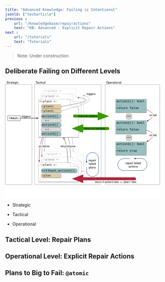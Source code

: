 ```yaml
---
title: "Advanced Knowledge: Failing is Intentional"
jsonld: ["techarticle"]
previous :
    url: "/knowledgebase/repairactions"
    text: "KB: Advanced - Explicit Repair Actions"
next :
    url: "/tutorials"
    text: "Tutorials"
---
```


> Note: Under construction

## Deliberate Failing on Different Levels

<svg xmlns="http://www.w3.org/2000/svg" xmlns:xl="http://www.w3.org/1999/xlink" version="1.1" viewBox="35 54 1046 794" width="1046pt" height="794pt" xmlns:dc="http://purl.org/dc/elements/1.1/"><metadata>Produced by OmniGraffle 7.4.2     <dc:date>2017-09-18 14:45:54 +0000</dc:date></metadata><defs><marker orient="auto" overflow="visible" markerUnits="strokeWidth" id="FilledArrow_Marker" viewBox="-1 -3 7 6" markerWidth="7" markerHeight="6" color="#a5a5a5"><g><path d="M 4.8 0 L 0 -1.8 L 0 1.8 Z" fill="currentColor" stroke="currentColor" stroke-width="1"/></g></marker><marker orient="auto" overflow="visible" markerUnits="strokeWidth" id="FilledArrow_Marker_2" viewBox="-1 -3 7 6" markerWidth="7" markerHeight="6" color="#666"><g><path d="M 4.8 0 L 0 -1.8 L 0 1.8 Z" fill="currentColor" stroke="currentColor" stroke-width="1"/></g></marker><filter id="Shadow" filterUnits="userSpaceOnUse"><feGaussianBlur in="SourceAlpha" result="blur" stdDeviation="1.308"/><feOffset in="blur" result="offset" dx="0" dy="2"/><feFlood flood-color="black" flood-opacity=".5" result="flood"/><feComposite in="flood" in2="offset" operator="in" result="color"/><feMerge><feMergeNode in="color"/><feMergeNode in="SourceGraphic"/></feMerge></filter><font-face font-family="Courier New" font-size="20" panose-1="2 7 3 9 2 2 5 2 4 4" units-per-em="1000" underline-position="-232.91016" underline-thickness="41.015625" slope="0" x-height="422.85156" cap-height="571.28906" ascent="832.5195" descent="-300.29297" font-weight="500"><font-face-src><font-face-name name="CourierNewPSMT"/></font-face-src></font-face><marker orient="auto" overflow="visible" markerUnits="strokeWidth" id="FilledArrow_Marker_3" viewBox="-1 -3 7 6" markerWidth="7" markerHeight="6" color="black"><g><path d="M 4.8 0 L 0 -1.8 L 0 1.8 Z" fill="currentColor" stroke="currentColor" stroke-width="1"/></g></marker><font-face font-family="Helvetica Neue" font-size="18" panose-1="2 0 5 3 0 0 0 2 0 4" units-per-em="1000" underline-position="-100" underline-thickness="50" slope="0" x-height="517" cap-height="714" ascent="951.9958" descent="-212.99744" font-weight="500"><font-face-src><font-face-name name="HelveticaNeue"/></font-face-src></font-face><marker orient="auto" overflow="visible" markerUnits="strokeWidth" id="FilledArrow_Marker_4" viewBox="-1 -3 7 6" markerWidth="7" markerHeight="6" color="#b1001c"><g><path d="M 4.8 0 L 0 -1.8 L 0 1.8 Z" fill="currentColor" stroke="currentColor" stroke-width="1"/></g></marker><marker orient="auto" overflow="visible" markerUnits="strokeWidth" id="FilledArrow_Marker_5" viewBox="-1 -3 7 6" markerWidth="7" markerHeight="6" color="#235e00"><g><path d="M 4.8 0 L 0 -1.8 L 0 1.8 Z" fill="currentColor" stroke="currentColor" stroke-width="1"/></g></marker><marker orient="auto" overflow="visible" markerUnits="strokeWidth" id="FilledArrow_Marker_6" viewBox="-1 -3 7 6" markerWidth="7" markerHeight="6" color="#003776"><g><path d="M 4.8 0 L 0 -1.8 L 0 1.8 Z" fill="currentColor" stroke="currentColor" stroke-width="1"/></g></marker><font-face font-family="Helvetica Neue" font-size="20" panose-1="2 0 5 3 0 0 0 2 0 4" units-per-em="1000" underline-position="-100" underline-thickness="50" slope="0" x-height="517" cap-height="714" ascent="951.9958" descent="-212.99744" font-weight="500"><font-face-src><font-face-name name="HelveticaNeue"/></font-face-src></font-face><marker orient="auto" overflow="visible" markerUnits="strokeWidth" id="FilledArrow_Marker_7" viewBox="-1 -2 4 4" markerWidth="4" markerHeight="4" color="#399a00"><g><path d="M 1.92 0 L 0 -.72 L 0 .72 Z" fill="currentColor" stroke="currentColor" stroke-width="1"/></g></marker><font-face font-family="Courier New" font-size="21" panose-1="2 7 3 9 2 2 5 2 4 4" units-per-em="1000" underline-position="-232.91016" underline-thickness="41.015625" slope="0" x-height="422.85156" cap-height="571.28906" ascent="832.5195" descent="-300.29297" font-weight="500"><font-face-src><font-face-name name="CourierNewPSMT"/></font-face-src></font-face><font-face font-family="Courier New" font-size="22" panose-1="2 7 3 9 2 2 5 2 4 4" units-per-em="1000" underline-position="-232.91016" underline-thickness="41.015625" slope="0" x-height="422.85156" cap-height="571.28906" ascent="832.5195" descent="-300.29297" font-weight="500"><font-face-src><font-face-name name="CourierNewPSMT"/></font-face-src></font-face><marker orient="auto" overflow="visible" markerUnits="strokeWidth" id="FilledArrow_Marker_8" viewBox="-1 -2 4 4" markerWidth="4" markerHeight="4" color="#b1263c"><g><path d="M 1.92 0 L 0 -.72 L 0 .72 Z" fill="currentColor" stroke="currentColor" stroke-width="1"/></g></marker></defs><g stroke="none" stroke-opacity="1" stroke-dasharray="none" fill="none" fill-opacity="1"><title>Knowledgebase - Failing</title><rect fill="white" width="1153" height="919.35"/><g><title>Layer 1</title><path d="M 234 81 L 684 81 L 684 756 L 234 756 Z" stroke="gray" stroke-linecap="round" stroke-linejoin="round" stroke-width="2" stroke-dasharray="4,4"/><path d="M 495.0397 534.9941 C 495.0397 534.9941 494.8093 480.12504 486.0397 432 C 481.06907 404.7229 474.67994 386.88245 470.07717 376.54434" marker-end="url(#FilledArrow_Marker)" stroke="#a5a5a5" stroke-linecap="round" stroke-linejoin="round" stroke-width="2"/><path d="M 711 81 L 1080 81 L 1080 756 L 711 756 Z" stroke="gray" stroke-linecap="round" stroke-linejoin="round" stroke-width="2" stroke-dasharray="4,4"/><path d="M 36 81 L 216 81 L 216 756 L 36 756 Z" stroke="gray" stroke-linecap="round" stroke-linejoin="round" stroke-width="2" stroke-dasharray="4,4"/><path d="M 324 366.46835 C 324 366.46835 312.5612 390.58645 306.0452 438.46835 C 301.56926 471.3591 300.8619 504.83876 300.85773 522.57873" marker-end="url(#FilledArrow_Marker)" stroke="#a5a5a5" stroke-linecap="round" stroke-linejoin="round" stroke-width="2"/><path d="M 306 402.46835 C 306 402.46835 294.5612 426.58645 288.0452 474.46835 C 283.56926 507.3591 282.8619 540.83876 282.85773 558.57873" marker-end="url(#FilledArrow_Marker_2)" stroke="#666" stroke-linecap="round" stroke-linejoin="round" stroke-width="2"/><g filter="url(#Shadow)"><rect x="53.5" y="290.82486" width="83" height="34" stroke="black" stroke-linecap="round" stroke-linejoin="round" stroke-width="1"/><text transform="translate(58.5 296.32486)" fill="black"><tspan font-family="Courier New" font-size="20" font-weight="500" x=".4941406" y="17" textLength="72.01172">!main.</tspan></text></g><line x1="136.5" y1="307.97515" x2="248.10008" y2="308.3793" marker-end="url(#FilledArrow_Marker_3)" stroke="black" stroke-linecap="round" stroke-linejoin="round" stroke-width="2"/><text transform="translate(146.27913 285.0457)" fill="black"><tspan font-family="Helvetica Neue" font-size="18" font-weight="500" x=".008" y="17" textLength="60.984">triggers</tspan></text><g filter="url(#Shadow)"><path d="M 567 573.5771 C 567 561.1349 563.571 559.5956 538.5231 547.2821 L 538.2585 547.1547 C 513.0783 534.7125 512.8164 534.7125 486.9747 534.7125 C 452.5659 534.7125 297 534.7125 297 534.7125 L 297 666.05626 L 567 666.05626 L 567 573.5771 Z" fill="white"/><path d="M 567 573.5771 C 567 561.1349 563.571 559.5956 538.5231 547.2821 L 538.2585 547.1547 C 513.0783 534.7125 512.8164 534.7125 486.9747 534.7125 C 452.5659 534.7125 297 534.7125 297 534.7125 L 297 666.05626 L 567 666.05626 L 567 573.5771 Z M 567 572.93617 C 567 561.1349 566.7354 561.1349 512.8164 561.1349 L 512.8164 561.1349 C 512.8164 534.8412 512.8164 534.7125 488.5569 534.7125" stroke="#a5a5a5" stroke-linecap="round" stroke-linejoin="round" stroke-width=".5"/><text transform="translate(302 539.7125)" fill="#a5a5a5"><tspan font-family="Courier New" font-size="20" font-weight="500" fill="#a5a5a5" x="0" y="17" textLength="120.01953">-!plan3 &lt;-</tspan></text></g><g filter="url(#Shadow)"><path d="M 549 609.4698 C 549 597.0276 545.571 595.4883 520.5231 583.1748 L 520.2585 583.0474 C 495.0783 570.6052 494.8164 570.6052 468.9747 570.6052 C 434.5659 570.6052 279 570.6052 279 570.6052 L 279 701.94894 L 549 701.94894 L 549 609.4698 Z" fill="white"/><path d="M 549 609.4698 C 549 597.0276 545.571 595.4883 520.5231 583.1748 L 520.2585 583.0474 C 495.0783 570.6052 494.8164 570.6052 468.9747 570.6052 C 434.5659 570.6052 279 570.6052 279 570.6052 L 279 701.94894 L 549 701.94894 L 549 609.4698 Z M 549 608.82885 C 549 597.0276 548.7354 597.0276 494.8164 597.0276 L 494.8164 597.0276 C 494.8164 570.7339 494.8164 570.6052 470.5569 570.6052" stroke="#666" stroke-linecap="round" stroke-linejoin="round" stroke-width=".5"/><text transform="translate(284 575.6052)" fill="#666"><tspan font-family="Courier New" font-size="20" font-weight="500" fill="#666" x="0" y="17" textLength="120.01953">-!plan2 &lt;-</tspan></text></g><g filter="url(#Shadow)"><path d="M 531 645.5705 C 531 633.1283 527.571 631.58896 502.5231 619.2755 L 502.2585 619.1481 C 477.0783 606.7059 476.8164 606.7059 450.9747 606.7059 C 416.5659 606.7059 261 606.7059 261 606.7059 L 261 738.0496 L 531 738.0496 L 531 645.5705 Z" fill="white"/><path d="M 531 645.5705 C 531 633.1283 527.571 631.58896 502.5231 619.2755 L 502.2585 619.1481 C 477.0783 606.7059 476.8164 606.7059 450.9747 606.7059 C 416.5659 606.7059 261 606.7059 261 606.7059 L 261 738.0496 L 531 738.0496 L 531 645.5705 Z M 531 644.92954 C 531 633.1283 530.7354 633.1283 476.8164 633.1283 L 476.8164 633.1283 C 476.8164 606.8346 476.8164 606.7059 452.5569 606.7059" stroke="black" stroke-linecap="round" stroke-linejoin="round" stroke-width=".5"/><text transform="translate(266 611.7059)" fill="black"><tspan font-family="Courier New" font-size="20" font-weight="500" x="0" y="17" textLength="120.01953">-!plan1 &lt;-</tspan><tspan font-family="Courier New" font-size="20" font-weight="500" x="0" y="86" textLength="12.001953"></tspan><tspan font-family="Courier New" font-size="20" font-weight="500" x="0" y="109" textLength="12.001953">.</tspan></text></g><path d="M 477.0397 570.9941 C 477.0397 570.9941 476.8093 516.12504 468.0397 468 C 463.06907 440.7229 456.67994 422.88245 452.07717 412.54434" marker-end="url(#FilledArrow_Marker_2)" stroke="#666" stroke-linecap="round" stroke-linejoin="round" stroke-width="2"/><g filter="url(#Shadow)"><path d="M 567 184.40784 C 567 160.03437 563.571 157.01888 538.5231 132.89756 L 538.2585 132.64798 C 513.0783 108.27451 512.8164 108.27451 486.9747 108.27451 C 452.5659 108.27451 297 108.27451 297 108.27451 L 297 365.56863 L 567 365.56863 L 567 184.40784 Z" fill="white"/><path d="M 567 184.40784 C 567 160.03437 563.571 157.01888 538.5231 132.89756 L 538.2585 132.64798 C 513.0783 108.27451 512.8164 108.27451 486.9747 108.27451 C 452.5659 108.27451 297 108.27451 297 108.27451 L 297 365.56863 L 567 365.56863 L 567 184.40784 Z M 567 183.15224 C 567 160.03437 566.7354 160.03437 512.8164 160.03437 L 512.8164 160.03437 C 512.8164 108.52666 512.8164 108.27451 488.5569 108.27451" stroke="#a5a5a5" stroke-linecap="round" stroke-linejoin="round" stroke-width=".5"/><text transform="translate(302 113.27451)" fill="#a5a5a5"><tspan font-family="Courier New" font-size="20" font-weight="500" fill="#a5a5a5" x="0" y="17" textLength="120.01953">+!plan3 &lt;-</tspan></text></g><g filter="url(#Shadow)"><path d="M 549 220.30053 C 549 195.92705 545.571 192.91157 520.5231 168.79024 L 520.2585 168.54067 C 495.0783 144.1672 494.8164 144.1672 468.9747 144.1672 C 434.5659 144.1672 279 144.1672 279 144.1672 L 279 401.4613 L 549 401.4613 L 549 220.30053 Z" fill="white"/><path d="M 549 220.30053 C 549 195.92705 545.571 192.91157 520.5231 168.79024 L 520.2585 168.54067 C 495.0783 144.1672 494.8164 144.1672 468.9747 144.1672 C 434.5659 144.1672 279 144.1672 279 144.1672 L 279 401.4613 L 549 401.4613 L 549 220.30053 Z M 549 219.04493 C 549 195.92705 548.7354 195.92705 494.8164 195.92705 L 494.8164 195.92705 C 494.8164 144.41935 494.8164 144.1672 470.5569 144.1672" stroke="#666" stroke-linecap="round" stroke-linejoin="round" stroke-width=".5"/><text transform="translate(284 149.1672)" fill="#666"><tspan font-family="Courier New" font-size="20" font-weight="500" fill="#666" x="0" y="17" textLength="120.01953">+!plan2 &lt;-</tspan></text></g><g filter="url(#Shadow)"><path d="M 531 256.4012 C 531 232.02774 527.571 229.01226 502.5231 204.89093 L 502.2585 204.64136 C 477.0783 180.26789 476.8164 180.26789 450.9747 180.26789 C 416.5659 180.26789 261 180.26789 261 180.26789 L 261 437.562 L 531 437.562 L 531 256.4012 Z" fill="white"/><path d="M 531 256.4012 C 531 232.02774 527.571 229.01226 502.5231 204.89093 L 502.2585 204.64136 C 477.0783 180.26789 476.8164 180.26789 450.9747 180.26789 C 416.5659 180.26789 261 180.26789 261 180.26789 L 261 437.562 L 531 437.562 L 531 256.4012 Z M 531 255.14562 C 531 232.02774 530.7354 232.02774 476.8164 232.02774 L 476.8164 232.02774 C 476.8164 180.52003 476.8164 180.26789 452.5569 180.26789" stroke="black" stroke-linecap="round" stroke-linejoin="round" stroke-width=".5"/><text transform="translate(266 185.26789)" fill="black"><tspan font-family="Courier New" font-size="20" font-weight="500" x="0" y="17" textLength="120.01953">+!plan1 &lt;-</tspan><tspan font-family="Courier New" font-size="20" font-weight="500" x="0" y="63" textLength="24.003906"></tspan><tspan font-family="Courier New" font-size="20" font-weight="500" x="0" y="247" textLength="12.001953">.</tspan></text></g><path d="M 287.9548 437.8992 C 287.9548 437.8992 276.516 462.0173 270 509.8992 C 265.52406 542.79 264.8167 576.2696 264.81253 594.0096" marker-end="url(#FilledArrow_Marker_4)" stroke="#b1001c" stroke-linecap="round" stroke-linejoin="round" stroke-width="2"/><rect x="261" y="486.26564" width="74" height="22" fill="white"/><text transform="translate(261 486.51364)" fill="black"><tspan font-family="Helvetica Neue" font-size="18" font-weight="500" x=".163" y="17" textLength="64.332">on failur</tspan><tspan font-family="Helvetica Neue" font-size="18" font-weight="500" x="64.171" y="17" textLength="9.666">e</tspan></text><path d="M 459 606.9941 C 459 606.9941 458.76965 552.12504 450 504 C 445.0294 476.7229 438.64026 458.88245 434.0375 448.54434" marker-end="url(#FilledArrow_Marker_5)" stroke="#235e00" stroke-linecap="round" stroke-linejoin="round" stroke-width="2"/><path d="M 585 639 L 585.8562 663.6467 C 586.60785 685.2846 604.4394 702.3967 626.0898 702.2572 L 626.6031 702.2539 C 648.40234 702.1134 666 684.402 666 662.60226 L 666 580 C 666 557.9086 648.0914 540 626 540 L 625 540 C 602.9086 540 585 557.9086 585 580 L 585 599.1" marker-end="url(#FilledArrow_Marker_6)" stroke="#003776" stroke-linecap="round" stroke-linejoin="round" stroke-width="2"/><rect x="594" y="576" width="61" height="81" fill="white"/><text transform="translate(599 581.16)" fill="black"><tspan font-family="Helvetica Neue" font-size="20" font-weight="500" x=".13" y="19" textLength="6.66">r</tspan><tspan font-family="Helvetica Neue" font-size="20" font-weight="500" x="6.43" y="19" textLength="44.44">epair</tspan><tspan font-family="Helvetica Neue" font-size="20" font-weight="500" x="1.43" y="42.56" textLength="48.14">failed</tspan><tspan font-family="Helvetica Neue" font-size="20" font-weight="500" x="1.42" y="66.119995" textLength="48.16">plans</tspan></text><path d="M 414 229.5 C 414 229.5 577.35077 203.0236 585 189 C 588.83496 181.96923 564.80646 173.75765 533.7845 170.30876" marker-end="url(#FilledArrow_Marker_2)" stroke="#666" stroke-linecap="round" stroke-linejoin="round" stroke-width="2"/><path d="M 414 259.44118 C 414 259.44118 585.1518 219.15532 603 189 C 611.2659 175.03444 595.2415 163.37117 570.8406 156.22161" marker-end="url(#FilledArrow_Marker)" stroke="#a5a5a5" stroke-linecap="round" stroke-linejoin="round" stroke-width="2"/><text transform="translate(585 135.248)" fill="black"><tspan font-family="Helvetica Neue" font-size="18" font-weight="500" x=".008" y="17" textLength="60.984">triggers</tspan></text><rect x="408.8577" y="486.26564" width="102" height="22" fill="white"/><text transform="translate(408.8577 486.51364)" fill="black"><tspan font-family="Helvetica Neue" font-size="18" font-weight="500" x=".321" y="17" textLength="5.994">r</tspan><tspan font-family="Helvetica Neue" font-size="18" font-weight="500" x="5.991" y="17" textLength="42.318">etry/r</tspan><tspan font-family="Helvetica Neue" font-size="18" font-weight="500" x="47.985" y="17" textLength="53.694">esume</tspan></text><text transform="translate(44 54.72)" fill="black"><tspan font-family="Helvetica Neue" font-size="20" font-weight="500" x=".32" y="19" textLength="80.36">Strategic</tspan></text><text transform="translate(240.5 54.72)" fill="black"><tspan font-family="Helvetica Neue" font-size="20" font-weight="500" x=".3" y="19" textLength="11.48">T</tspan><tspan font-family="Helvetica Neue" font-size="20" font-weight="500" x="9.56" y="19" textLength="58.14">actical</tspan></text><line x1="504" y1="294.05882" x2="671.1006" y2="294.75893" marker-end="url(#FilledArrow_Marker_7)" stroke="#399a00" stroke-linecap="round" stroke-linejoin="round" stroke-width="20"/><g filter="url(#Shadow)"><rect x="783" y="180" width="207" height="90" fill="#99c0c0"/><rect x="783" y="180" width="207" height="90" stroke="gray" stroke-linecap="round" stroke-linejoin="round" stroke-width="1"/><text transform="translate(788 185)" fill="black"><tspan font-family="Courier New" font-size="21" font-weight="500" x="0" y="17" textLength="189.03076">action1(): bool</tspan><tspan font-family="Courier New" font-size="21" font-weight="500" x="0" y="40" textLength="37.806152">...</tspan><tspan font-family="Courier New" font-size="21" font-weight="500" x="0" y="63" textLength="151.22461">return false</tspan></text></g><path d="M 863.5 279 L 880.5 279 C 886.0228 279 890.5 283.47715 890.5 289 L 890.5 305 C 890.5 310.52285 886.0228 315 880.5 315 L 863.5 315 C 857.9772 315 853.5 310.52285 853.5 305 L 853.5 289 C 853.5 283.47715 857.9772 279 863.5 279 Z" fill="#dadada"/><path d="M 863.5 279 L 880.5 279 C 886.0228 279 890.5 283.47715 890.5 289 L 890.5 305 C 890.5 310.52285 886.0228 315 880.5 315 L 863.5 315 C 857.9772 315 853.5 310.52285 853.5 305 L 853.5 289 C 853.5 283.47715 857.9772 279 863.5 279 Z" stroke="black" stroke-linecap="round" stroke-linejoin="round" stroke-width="1"/><text transform="translate(858.5 284.5)" fill="black"><tspan font-family="Courier New" font-size="22" font-weight="500" x=".29785156" y="18" textLength="26.404297">&lt;&lt;</tspan></text><g filter="url(#Shadow)"><rect x="783" y="324" width="207" height="90" fill="#99c0c0"/><rect x="783" y="324" width="207" height="90" stroke="gray" stroke-linecap="round" stroke-linejoin="round" stroke-width="1"/><text transform="translate(788 329)" fill="black"><tspan font-family="Courier New" font-size="21" font-weight="500" x="0" y="17" textLength="189.03076">action2(): bool</tspan><tspan font-family="Courier New" font-size="21" font-weight="500" x="0" y="40" textLength="37.806152">...</tspan><tspan font-family="Courier New" font-size="21" font-weight="500" x="0" y="63" textLength="151.22461">return false</tspan></text></g><path d="M 863.5 423 L 880.5 423 C 886.0228 423 890.5 427.47715 890.5 433 L 890.5 449 C 890.5 454.52285 886.0228 459 880.5 459 L 863.5 459 C 857.9772 459 853.5 454.52285 853.5 449 L 853.5 433 C 853.5 427.47715 857.9772 423 863.5 423 Z" fill="#dadada"/><path d="M 863.5 423 L 880.5 423 C 886.0228 423 890.5 427.47715 890.5 433 L 890.5 449 C 890.5 454.52285 886.0228 459 880.5 459 L 863.5 459 C 857.9772 459 853.5 454.52285 853.5 449 L 853.5 433 C 853.5 427.47715 857.9772 423 863.5 423 Z" stroke="black" stroke-linecap="round" stroke-linejoin="round" stroke-width="1"/><text transform="translate(858.5 428.5)" fill="black"><tspan font-family="Courier New" font-size="22" font-weight="500" x=".29785156" y="18" textLength="26.404297">&lt;&lt;</tspan></text><g filter="url(#Shadow)"><rect x="783" y="468" width="207" height="90" fill="#99c0c0"/><rect x="783" y="468" width="207" height="90" stroke="gray" stroke-linecap="round" stroke-linejoin="round" stroke-width="1"/><text transform="translate(788 473)" fill="black"><tspan font-family="Courier New" font-size="21" font-weight="500" x="0" y="17" textLength="189.03076">action3(): bool</tspan><tspan font-family="Courier New" font-size="21" font-weight="500" x="0" y="40" textLength="37.806152">...</tspan><tspan font-family="Courier New" font-size="21" font-weight="500" x="0" y="63" textLength="138.62256">return true</tspan></text></g><path d="M 990 250.89967 C 1015.1686 260.66607 1035 273.0916 1035 288 C 1035 300.58187 1020.8752 313.10744 1001.338 324.4147" marker-end="url(#FilledArrow_Marker_4)" stroke="#b1001c" stroke-linecap="round" stroke-linejoin="round" stroke-width="2"/><path d="M 990 388.8121 C 1015.1686 397.09815 1035 408.35726 1035 423.26564 C 1035 435.90574 1020.7441 449.3275 1001.0664 461.83315" marker-end="url(#FilledArrow_Marker_4)" stroke="#b1001c" stroke-linecap="round" stroke-linejoin="round" stroke-width="2"/><rect x="1009.4683" y="278.03513" width="51" height="22" fill="white"/><text transform="translate(1010.4683 278.28313)" fill="black"><tspan font-family="Helvetica Neue" font-size="18" font-weight="500" x=".335" y="17" textLength="48.33">on fail</tspan></text><rect x="1009.4845" y="411.54474" width="51" height="22" fill="white"/><text transform="translate(1010.4845 411.79274)" fill="black"><tspan font-family="Helvetica Neue" font-size="18" font-weight="500" x=".335" y="17" textLength="48.33">on fail</tspan></text><text transform="translate(717.5 54.72)" fill="black"><tspan font-family="Helvetica Neue" font-size="20" font-weight="500" x=".14" y="19" textLength="103.72">Operational</tspan></text><path d="M 877.628 580.62805 L 835.2897 581.774 C 813.5276 582.36304 796.2325 600.24755 796.3728 622.0171 L 796.3742 622.2311 C 796.51465 644.0304 814.2261 661.62805 836.0258 661.62805 L 954.628 661.62805 C 976.7194 661.62805 994.628 643.71944 994.628 621.62805 L 994.628 620.62805 C 994.628 598.53666 976.7194 580.62805 954.628 580.62805 L 917.528 580.62805" marker-end="url(#FilledArrow_Marker_6)" stroke="#003776" stroke-linecap="round" stroke-linejoin="round" stroke-width="2"/><rect x="839" y="594" width="124" height="58" fill="white"/><text transform="translate(844 599.44)" fill="black"><tspan font-family="Helvetica Neue" font-size="20" font-weight="500" x="4.78" y="19" textLength="6.66">r</tspan><tspan font-family="Helvetica Neue" font-size="20" font-weight="500" x="11.08" y="19" textLength="98.14">epair failed</tspan><tspan font-family="Helvetica Neue" font-size="20" font-weight="500" x="24.59" y="42.56" textLength="64.82">actions</tspan></text><text transform="translate(529.8793 283.6834)" fill="black"><tspan font-family="Helvetica Neue" font-size="18" font-weight="500" x=".496" y="17" textLength="127.008">execute actions</tspan></text><g filter="url(#Shadow)"><path d="M 289 216 L 404 216 C 409.52285 216 414 220.47715 414 226 L 414 233 C 414 238.52285 409.52285 243 404 243 L 289 243 C 283.47715 243 279 238.52285 279 233 L 279 226 C 279 220.47715 283.47715 216 289 216 Z" fill="#decfa6"/><path d="M 289 216 L 404 216 C 409.52285 216 414 220.47715 414 226 L 414 233 C 414 238.52285 409.52285 243 404 243 L 289 243 C 283.47715 243 279 238.52285 279 233 L 279 226 C 279 220.47715 283.47715 216 289 216 Z" stroke="gray" stroke-linecap="round" stroke-linejoin="round" stroke-width="1"/><text transform="translate(284 218)" fill="black"><tspan font-family="Courier New" font-size="20" font-weight="500" fill="black" x="0" y="17" textLength="84.01367">!plan2;</tspan></text></g><g filter="url(#Shadow)"><path d="M 289 245.94118 L 404 245.94118 C 409.52285 245.94118 414 250.41833 414 255.94118 L 414 262.94118 C 414 268.46402 409.52285 272.94118 404 272.94118 L 289 272.94118 C 283.47715 272.94118 279 268.46402 279 262.94118 L 279 255.94118 C 279 250.41833 283.47715 245.94118 289 245.94118 Z" fill="#decfa6"/><path d="M 289 245.94118 L 404 245.94118 C 409.52285 245.94118 414 250.41833 414 255.94118 L 414 262.94118 C 414 268.46402 409.52285 272.94118 404 272.94118 L 289 272.94118 C 283.47715 272.94118 279 268.46402 279 262.94118 L 279 255.94118 C 279 250.41833 283.47715 245.94118 289 245.94118 Z" stroke="gray" stroke-linecap="round" stroke-linejoin="round" stroke-width="1"/><text transform="translate(284 247.94118)" fill="black"><tspan font-family="Courier New" font-size="20" font-weight="500" x="0" y="17" textLength="84.01367">!plan3;</tspan></text></g><g filter="url(#Shadow)"><path d="M 289 280.9608 L 404 280.9608 C 409.52285 280.9608 414 285.43794 414 290.9608 L 414 297.9608 C 414 303.48363 409.52285 307.9608 404 307.9608 L 289 307.9608 C 283.47715 307.9608 279 303.48363 279 297.9608 L 279 290.9608 C 279 285.43794 283.47715 280.9608 289 280.9608 Z" fill="#99c0c0"/><path d="M 289 280.9608 L 404 280.9608 C 409.52285 280.9608 414 285.43794 414 290.9608 L 414 297.9608 C 414 303.48363 409.52285 307.9608 404 307.9608 L 289 307.9608 C 283.47715 307.9608 279 303.48363 279 297.9608 L 279 290.9608 C 279 285.43794 283.47715 280.9608 289 280.9608 Z" stroke="gray" stroke-linecap="round" stroke-linejoin="round" stroke-width="1"/><text transform="translate(284 282.9608)" fill="black"><tspan font-family="Courier New" font-size="20" font-weight="500" x="0" y="17" textLength="108.01758">action1()</tspan></text></g><g filter="url(#Shadow)"><path d="M 289 311.07843 L 404 311.07843 C 409.52285 311.07843 414 315.5556 414 321.07843 L 414 328.07843 C 414 333.60128 409.52285 338.07843 404 338.07843 L 289 338.07843 C 283.47715 338.07843 279 333.60128 279 328.07843 L 279 321.07843 C 279 315.5556 283.47715 311.07843 289 311.07843 Z" fill="#dadada"/><path d="M 289 311.07843 L 404 311.07843 C 409.52285 311.07843 414 315.5556 414 321.07843 L 414 328.07843 C 414 333.60128 409.52285 338.07843 404 338.07843 L 289 338.07843 C 283.47715 338.07843 279 333.60128 279 328.07843 L 279 321.07843 C 279 315.5556 283.47715 311.07843 289 311.07843 Z" stroke="gray" stroke-linecap="round" stroke-linejoin="round" stroke-width="1"/><text transform="translate(284 313.07843)" fill="black"><tspan font-family="Courier New" font-size="20" font-weight="500" x="20" y="17" textLength="28.00781">&lt;&lt;</tspan></text></g><g filter="url(#Shadow)"><path d="M 289 341.0196 L 404 341.0196 C 409.52285 341.0196 414 345.49676 414 351.0196 L 414 358.0196 C 414 363.54246 409.52285 368.0196 404 368.0196 L 289 368.0196 C 283.47715 368.0196 279 363.54246 279 358.0196 L 279 351.0196 C 279 345.49676 283.47715 341.0196 289 341.0196 Z" fill="#99c0c0"/><path d="M 289 341.0196 L 404 341.0196 C 409.52285 341.0196 414 345.49676 414 351.0196 L 414 358.0196 C 414 363.54246 409.52285 368.0196 404 368.0196 L 289 368.0196 C 283.47715 368.0196 279 363.54246 279 358.0196 L 279 351.0196 C 279 345.49676 283.47715 341.0196 289 341.0196 Z" stroke="gray" stroke-linecap="round" stroke-linejoin="round" stroke-width="1"/><text transform="translate(284 343.0196)" fill="black"><tspan font-family="Courier New" font-size="20" font-weight="500" x="0" y="17" textLength="108.01758">action2()</tspan></text></g><g filter="url(#Shadow)"><path d="M 289 370.9608 L 404 370.9608 C 409.52285 370.9608 414 375.43794 414 380.9608 L 414 387.9608 C 414 393.48363 409.52285 397.9608 404 397.9608 L 289 397.9608 C 283.47715 397.9608 279 393.48363 279 387.9608 L 279 380.9608 C 279 375.43794 283.47715 370.9608 289 370.9608 Z" fill="#dadada"/><path d="M 289 370.9608 L 404 370.9608 C 409.52285 370.9608 414 375.43794 414 380.9608 L 414 387.9608 C 414 393.48363 409.52285 397.9608 404 397.9608 L 289 397.9608 C 283.47715 397.9608 279 393.48363 279 387.9608 L 279 380.9608 C 279 375.43794 283.47715 370.9608 289 370.9608 Z" stroke="gray" stroke-linecap="round" stroke-linejoin="round" stroke-width="1"/><text transform="translate(284 372.9608)" fill="black"><tspan font-family="Courier New" font-size="20" font-weight="500" x="20" y="17" textLength="28.00781">&lt;&lt;</tspan></text></g><g filter="url(#Shadow)"><path d="M 289 400.90196 L 404 400.90196 C 409.52285 400.90196 414 405.3791 414 410.90196 L 414 417.90196 C 414 423.4248 409.52285 427.90196 404 427.90196 L 289 427.90196 C 283.47715 427.90196 279 423.4248 279 417.90196 L 279 410.90196 C 279 405.3791 283.47715 400.90196 289 400.90196 Z" fill="#99c0c0"/><path d="M 289 400.90196 L 404 400.90196 C 409.52285 400.90196 414 405.3791 414 410.90196 L 414 417.90196 C 414 423.4248 409.52285 427.90196 404 427.90196 L 289 427.90196 C 283.47715 427.90196 279 423.4248 279 417.90196 L 279 410.90196 C 279 405.3791 283.47715 400.90196 289 400.90196 Z" stroke="gray" stroke-linecap="round" stroke-linejoin="round" stroke-width="1"/><text transform="translate(284 402.90196)" fill="black"><tspan font-family="Courier New" font-size="20" font-weight="500" x="0" y="17" textLength="108.01758">action3()</tspan></text></g><g filter="url(#Shadow)"><path d="M 289 648.9804 L 512 648.9804 C 517.52285 648.9804 522 653.45754 522 658.9804 L 522 665.9804 C 522 671.5032 517.52285 675.9804 512 675.9804 L 289 675.9804 C 283.47715 675.9804 279 671.5032 279 665.9804 L 279 658.9804 C 279 653.45754 283.47715 648.9804 289 648.9804 Z" fill="#99c0c0"/><path d="M 289 648.9804 L 512 648.9804 C 517.52285 648.9804 522 653.45754 522 658.9804 L 522 665.9804 C 522 671.5032 517.52285 675.9804 512 675.9804 L 289 675.9804 C 283.47715 675.9804 279 671.5032 279 665.9804 L 279 658.9804 C 279 653.45754 283.47715 648.9804 289 648.9804 Z" stroke="gray" stroke-linecap="round" stroke-linejoin="round" stroke-width="1"/><text transform="translate(284 650.9804)" fill="black"><tspan font-family="Courier New" font-size="20" font-weight="500" x="0" y="17" textLength="228.0371">rollback_action1();</tspan></text></g><g filter="url(#Shadow)"><path d="M 289 683.0196 L 404 683.0196 C 409.52285 683.0196 414 687.4968 414 693.0196 L 414 700.0196 C 414 705.54246 409.52285 710.0196 404 710.0196 L 289 710.0196 C 283.47715 710.0196 279 705.54246 279 700.0196 L 279 693.0196 C 279 687.4968 283.47715 683.0196 289 683.0196 Z" fill="#decfa6"/><path d="M 289 683.0196 L 404 683.0196 C 409.52285 683.0196 414 687.4968 414 693.0196 L 414 700.0196 C 414 705.54246 409.52285 710.0196 404 710.0196 L 289 710.0196 C 283.47715 710.0196 279 705.54246 279 700.0196 L 279 693.0196 C 279 687.4968 283.47715 683.0196 289 683.0196 Z" stroke="gray" stroke-linecap="round" stroke-linejoin="round" stroke-width="1"/><text transform="translate(284 685.0196)" fill="black"><tspan font-family="Courier New" font-size="20" font-weight="500" x="0" y="17" textLength="60.009766">!plan</tspan></text></g><line x1="729" y1="378.57843" x2="551.9194" y2="378.1586" marker-end="url(#FilledArrow_Marker_7)" stroke="#399a00" stroke-linecap="round" stroke-linejoin="round" stroke-width="20"/><text transform="translate(566.81245 367.6158)" fill="black"><tspan font-family="Helvetica Neue" font-size="18" font-weight="500" x="1.4905047" y="17" textLength="5.994">r</tspan><tspan font-family="Helvetica Neue" font-size="18" font-weight="500" x="7.160505" y="17" textLength="31.338">etur</tspan><tspan font-family="Helvetica Neue" font-size="18" font-weight="500" x="38.822505" y="17" textLength="106.362">n on success</tspan></text><line x1="909.9804" y1="717.63725" x2="552.89994" y2="717.1501" marker-end="url(#FilledArrow_Marker_8)" stroke="#b1263c" stroke-linecap="round" stroke-linejoin="round" stroke-width="20"/><rect x="633.1677" y="727.4034" width="297" height="22" fill="white"/><text transform="translate(633.1677 727.6514)" fill="black"><tspan font-family="Helvetica Neue" font-size="18" font-weight="500" x="8.19" y="17" textLength="5.994">r</tspan><tspan font-family="Helvetica Neue" font-size="18" font-weight="500" x="13.86" y="17" textLength="31.338">etur</tspan><tspan font-family="Helvetica Neue" font-size="18" font-weight="500" x="45.522" y="17" textLength="243.288">n if action3 fails =&gt; !plan1 fails</tspan></text></g></g></svg>

* Strategic

* Tactical

* Operational


## Tactical Level: Repair Plans


## Operational Level: Explicit Repair Actions
 

## Plans to Big to Fail: `@atomic`
